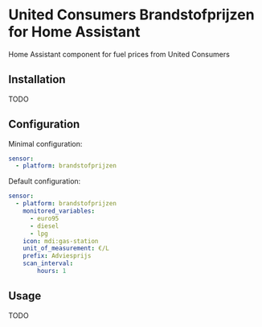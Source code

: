 # United Consumers Brandstofprijzen for Home Assistant

Home Assistant component for fuel prices from United Consumers

## Installation

TODO

## Configuration

Minimal configuration:

```yaml
sensor:
  - platform: brandstofprijzen
```

Default configuration:

```yaml
sensor:
  - platform: brandstofprijzen
    monitored_variables:
      - euro95
      - diesel
      - lpg
    icon: mdi:gas-station
    unit_of_measurement: €/L
    prefix: Adviesprijs
    scan_interval:
        hours: 1
```

## Usage

TODO
